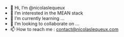 - 👋 Hi, I’m @nicolaslequeux
- 👀 I’m interested in the MEAN stack
- 🌱 I’m currently learning ...
- 💞️ I’m looking to collaborate on ...
- 📫 How to reach me : contact@nicolaslequeux.com

<!---
nicolaslequeux/nicolaslequeux is a ✨ special ✨ repository because its `README.md` (this file) appears on your GitHub profile.
You can click the Preview link to take a look at your changes.
--->

